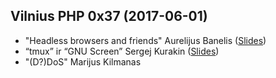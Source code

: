 ## Vilnius PHP 0x37 (2017-06-01)
* "Headless browsers and friends" Aurelijus Banelis ([Slides](https://aurelijus.banelis.lt/prezentations/headless-browsers-2017/Headless-browsers-v1.pdf))
* “tmux” ir “GNU Screen” Sergej Kurakin ([Slides](https://kurakin.info/files/vilniusphp/tmux_and_GNU_Screen.pdf))
* "(D?)DoS" Marijus Kilmanas

